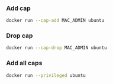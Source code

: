 ### Add cap

```bash
docker run --cap-add MAC_ADMIN ubuntu
```

### Drop cap

```bash
docker run --cap-drop MAC_ADMIN ubuntu
```

### Add all caps

```bash
docker run --privileged ubuntu
```


